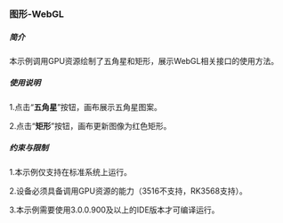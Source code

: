 ### 图形-WebGL

##### 简介

本示例调用GPU资源绘制了五角星和矩形，展示WebGL相关接口的使用方法。

##### 使用说明

1.点击“**五角星**”按钮，画布展示五角星图案。

2.点击“**矩形**”按钮，画布更新图像为红色矩形。

##### 约束与限制

1.本示例仅支持在标准系统上运行。

2.设备必须具备调用GPU资源的能力（3516不支持，RK3568支持）。

3.本示例需要使用3.0.0.900及以上的IDE版本才可编译运行。